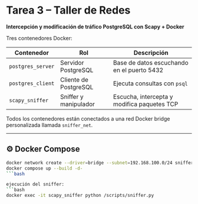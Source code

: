 # Tarea 3 – Taller de Redes  
**Intercepción y modificación de tráfico PostgreSQL con Scapy + Docker**

Tres contenedores Docker:

| Contenedor       | Rol                   | Descripción                                     |
|------------------|------------------------|-------------------------------------------------|
| `postgres_server`| Servidor PostgreSQL     | Base de datos escuchando en el puerto 5432     |
| `postgres_client`| Cliente de PostgreSQL   | Ejecuta consultas con `psql`                   |
| `scapy_sniffer`  | Sniffer y manipulador   | Escucha, intercepta y modifica paquetes TCP    |

Todos los contenedores están conectados a una red Docker bridge personalizada llamada `sniffer_net`.

---

## ⚙️ Docker Compose

```bash
docker network create --driver=bridge --subnet=192.168.100.0/24 sniffer_net
docker compose up --build -d-
```bash

ejecución del sniffer:
```bash
docker exec -it scapy_sniffer python /scripts/sniffer.py
